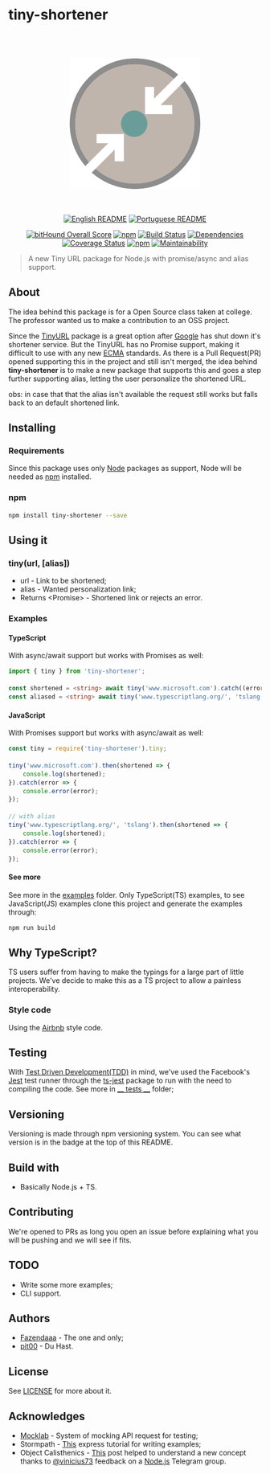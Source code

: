 # tiny-shortener

<div align="center">
    <br>
    <br>
    <br>
    <img width="260" src="https://raw.githubusercontent.com/Fazendaaa/tiny-shortener/master/logo/tiny-shortener.png" /img>
    <br>
    <br>
    <br>

[![English README](https://img.shields.io/badge/Language-EN-blue.svg?longCache=true&style=for-the-badge)](https://github.com/Fazendaaa/tiny-shortener/blob/master/README.md)
[![Portuguese README](https://img.shields.io/badge/Linguagem-PT-green.svg?longCache=true&style=for-the-badge)](https://github.com/Fazendaaa/tiny-shortener/blob/master/docs/README_PT.md)


[![bitHound Overall Score](https://www.bithound.io/github/Fazendaaa/tiny-shortener/badges/score.svg?style=flat-square)](https://www.bithound.io/github/Fazendaaa/tiny-shortener)
[![npm](https://img.shields.io/npm/dt/tiny-shortener.svg?style=flat-square)](https://www.npmjs.com/package/tiny-shortener)
[![Build Status](https://travis-ci.org/Fazendaaa/tiny-shortener.svg?branch=master)](https://travis-ci.org/Fazendaaa/tiny-shortener)
[![Dependencies](https://david-dm.org/Fazendaaa/tiny-shortener.svg?style=flat-square)](https://github.com/Fazendaaa/tiny-shortener/blob/master/package.json)
[![Coverage Status](https://coveralls.io/repos/github/Fazendaaa/tiny-shortener/badge.svg?branch=master)](https://coveralls.io/github/Fazendaaa/tiny-shortener?branch=master)
[![npm](https://img.shields.io/npm/v/tiny-shortener.svg?style=flat-square)](https://www.npmjs.com/package/tiny-shortener)
[![Maintainability](https://api.codeclimate.com/v1/badges/04c334bbe522d8a0823f/maintainability)](https://codeclimate.com/github/Fazendaaa/tiny-shortener/maintainability)


</div>

> A new Tiny URL package for Node.js with promise/async and alias support.

## About
The idea behind this package is for a Open Source class taken at college. The professor wanted us to make a contribution to an OSS project.

Since the [TinyURL](https://www.npmjs.com/package/tinyurl) package is a great option after [Google](https://www.theverge.com/2018/3/31/17184164/google-alphabet-url-shortening-service-closed) has shut down it's shortener service. But the TinyURL has no Promise support, making it difficult to use with any new [ECMA](https://www.w3schools.com/js/js_versions.asp) standards. As there is a Pull Request(PR) opened supporting this in the project and still isn't merged, the idea behind __tiny-shortener__ is to make a new package that supports this and goes a step further supporting alias, letting the user personalize the shortened URL.

obs: in case that that the alias isn't available the request still works but falls back to an default shortened link.

## Installing
### Requirements
Since this package uses only [Node](https://nodejs.org/) packages as support, Node will be needed as [npm](https://www.npmjs.com/) installed.

### npm
```bash
npm install tiny-shortener --save
```

## Using it

### tiny(url, [alias])
* url <string> - Link to be shortened;
* alias <string> - Wanted personalization link;
* Returns <Promise<string>> - Shortened link or rejects an error.

### Examples
#### TypeScript
With async/await support but works with Promises as well:
```typescript
import { tiny } from 'tiny-shortener';

const shortened = <string> await tiny('www.microsoft.com').catch((error: Error) => console.error(error));
const aliased = <string> await tiny('www.typescriptlang.org/', 'tslang').catch((error: Error) => console.error(error));
```

#### JavaScript
With Promises support but works with async/await as well:
```javascript
const tiny = require('tiny-shortener').tiny;

tiny('www.microsoft.com').then(shortened => {
    console.log(shortened);
}).catch(error => {
    console.error(error);
});

// with alias
tiny('www.typescriptlang.org/', 'tslang').then(shortened => {
    console.log(shortened);
}).catch(error => {
    console.error(error);
});
```

#### See more
See more in the [examples](https://github.com/Fazendaaa/tiny-shortener/blob/master/examples) folder. Only TypeScript(TS) examples, to see JavaScript(JS) examples clone this project and generate the examples through:

```bash
npm run build
```

## Why TypeScript?
TS users suffer from having to make the typings for a large part of little projects. We've decide to make this as a TS project to allow a painless interoperability.

### Style code
Using the [Airbnb](https://www.npmjs.com/package/tslint-config-airbnb) style code.

## Testing
With [Test Driven Development(TDD)](https://en.wikipedia.org/wiki/Test-driven_development) in mind, we've used the Facebook's [Jest](https://facebook.github.io/jest/) test runner through the [ts-jest](https://www.npmjs.com/package/ts-jest) package to run with the need to compiling the code. See more in [__ tests __](https://github.com/Fazendaaa/tiny-shortener/blob/master/__tests__) folder;

## Versioning
Versioning is made through npm versioning system. You can see what version is in the badge at the top of this README.

## Build with
* Basically Node.js + TS.

## Contributing
We're opened to PRs as long you open an issue before explaining what you will be pushing and we will see if fits.

## TODO
* Write some more examples;
* CLI support.

## Authors
* [Fazendaaa](https://github.com/Fazendaaa) - The one and only;
* [pit00](https://github.com/pit00) - Du Hast.

## License
See [LICENSE](https://github.com/Fazendaaa/tiny-shortener/blob/master/LICENSE) for more about it.

## Acknowledges
* [Mocklab](app.mocklab.io) - System of mocking API request for testing;
* Stormpath - [This](https://stormpath.com/blog/how-to-write-middleware-for-express-apps) express tutorial for writing examples;
* Object Calisthenics - [This](https://medium.com/web-engineering-vox/improving-code-quality-with-object-calisthenics-aa4ad67a61f1) post helped to understand a new concept thanks to [@vinicius73](https://t.me/vinicius73) feedback on a [Node.js](https://t.me/NodejsBR) Telegram group.
